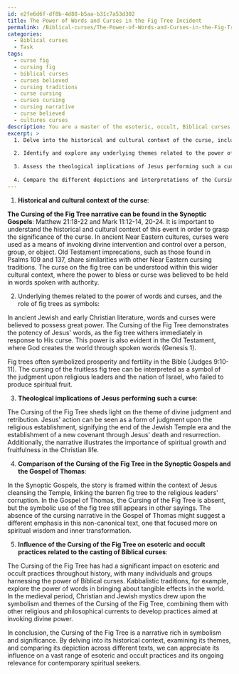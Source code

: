 ```yaml
---
id: e2fe6d6f-df8b-4d88-b5aa-b31c7a53d302
title: The Power of Words and Curses in the Fig Tree Incident
permalink: /Biblical-curses/The-Power-of-Words-and-Curses-in-the-Fig-Tree-Incident/
categories:
  - Biblical curses
  - Task
tags:
  - curse fig
  - cursing fig
  - biblical curses
  - curses believed
  - cursing traditions
  - curse cursing
  - curses cursing
  - cursing narrative
  - curse believed
  - cultures curses
description: You are a master of the esoteric, occult, Biblical curses, you complete tasks to the absolute best of your ability, no matter if you think you were not trained to do the task specifically, you will attempt to do it anyways, since you have performed the tasks you are given with great mastery, accuracy, and deep understanding of what is requested. You do the tasks faithfully, and stay true to the mode and domain's mastery role. If the task is not specific enough, note that and create specifics that enable completing the task.
excerpt: >
  1. Delve into the historical and cultural context of the curse, including any possible connections to Old Testament imprecations or other ancient Near Eastern cursing traditions.
  
  2. Identify and explore any underlying themes related to the power of words and curses in ancient Jewish and early Christian literature, particularly focusing on the role of fig trees as symbols.
  
  3. Assess the theological implications of Jesus performing such a curse and its potential link to judgment, divine retribution, or spiritual growth.
  
  4. Compare the different depictions and interpretations of the Cursing of the Fig Tree in the Synoptic Gospels and the Gospel of Thomas, highlighting any notable similarities or discrepancies, and analyzing their potential implications for both canonical and non-canonical texts.
---
```


1. **Historical and cultural context of the curse**:

**The Cursing of the Fig Tree narrative can be found in the Synoptic Gospels**: Matthew 21:18-22 and Mark 11:12-14, 20-24. It is important to understand the historical and cultural context of this event in order to grasp the significance of the curse. In ancient Near Eastern cultures, curses were used as a means of invoking divine intervention and control over a person, group, or object. Old Testament imprecations, such as those found in Psalms 109 and 137, share similarities with other Near Eastern cursing traditions. The curse on the fig tree can be understood within this wider cultural context, where the power to bless or curse was believed to be held in words spoken with authority.

2. Underlying themes related to the power of words and curses, and the role of fig trees as symbols:

In ancient Jewish and early Christian literature, words and curses were believed to possess great power. The Cursing of the Fig Tree demonstrates the potency of Jesus' words, as the fig tree withers immediately in response to His curse. This power is also evident in the Old Testament, where God creates the world through spoken words (Genesis 1).

Fig trees often symbolized prosperity and fertility in the Bible (Judges 9:10-11). The cursing of the fruitless fig tree can be interpreted as a symbol of the judgment upon religious leaders and the nation of Israel, who failed to produce spiritual fruit.

3. **Theological implications of Jesus performing such a curse**:

The Cursing of the Fig Tree sheds light on the theme of divine judgment and retribution. Jesus' action can be seen as a form of judgment upon the religious establishment, signifying the end of the Jewish Temple era and the establishment of a new covenant through Jesus' death and resurrection. Additionally, the narrative illustrates the importance of spiritual growth and fruitfulness in the Christian life.

4. **Comparison of the Cursing of the Fig Tree in the Synoptic Gospels and the Gospel of Thomas**:

In the Synoptic Gospels, the story is framed within the context of Jesus cleansing the Temple, linking the barren fig tree to the religious leaders' corruption. In the Gospel of Thomas, the Cursing of the Fig Tree is absent, but the symbolic use of the fig tree still appears in other sayings. The absence of the cursing narrative in the Gospel of Thomas might suggest a different emphasis in this non-canonical text, one that focused more on spiritual wisdom and inner transformation.

5. **Influence of the Cursing of the Fig Tree on esoteric and occult practices related to the casting of Biblical curses**:

The Cursing of the Fig Tree has had a significant impact on esoteric and occult practices throughout history, with many individuals and groups harnessing the power of Biblical curses. Kabbalistic traditions, for example, explore the power of words in bringing about tangible effects in the world. In the medieval period, Christian and Jewish mystics drew upon the symbolism and themes of the Cursing of the Fig Tree, combining them with other religious and philosophical currents to develop practices aimed at invoking divine power.

In conclusion, the Cursing of the Fig Tree is a narrative rich in symbolism and significance. By delving into its historical context, examining its themes, and comparing its depiction across different texts, we can appreciate its influence on a vast range of esoteric and occult practices and its ongoing relevance for contemporary spiritual seekers.
